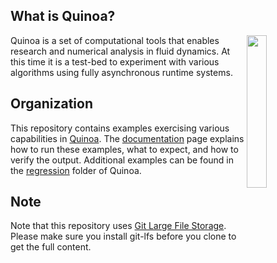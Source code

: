 ## What is Quinoa?

<img src="https://quinoacomputing.github.io/quinoa.svg" align="right" width="25%" background=transparent>
Quinoa is a set of computational tools that enables research and numerical analysis in fluid dynamics. At this time it is a test-bed to experiment with various algorithms using fully asynchronous runtime systems.

## Organization

This repository contains examples exercising various capabilities in [Quinoa](https://github.com/quinoacomputing/quinoa). The [documentation](https://quinoacomputing.github.io/examples.html) page explains how to run these examples, what to expect, and how to verify the output. Additional examples can be found in the [regression](https://github.com/quinoacomputing/quinoa/tree/master/regression) folder of Quinoa.

## Note
Note that this repository uses [Git Large File Storage](https://git-lfs.github.com/). Please make sure you install git-lfs before you clone to get the full content.
